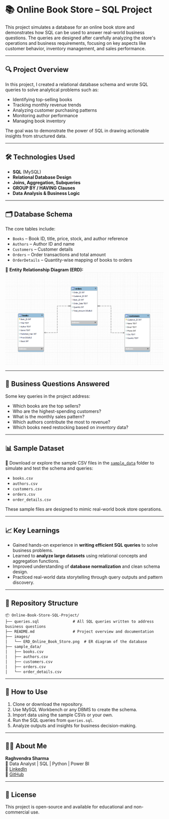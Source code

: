 # 📚 Online Book Store – SQL Project

This project simulates a database for an online book store and demonstrates how SQL can be used to answer real-world business questions. The queries are designed after carefully analyzing the store's operations and business requirements, focusing on key aspects like customer behavior, inventory management, and sales performance.

---

## 🔍 Project Overview

In this project, I created a relational database schema and wrote SQL queries to solve analytical problems such as:

- Identifying top-selling books
- Tracking monthly revenue trends
- Analyzing customer purchasing patterns
- Monitoring author performance
- Managing book inventory

The goal was to demonstrate the power of SQL in drawing actionable insights from structured data.

---

## 🛠 Technologies Used

- **SQL** (MySQL)
- **Relational Database Design**
- **Joins, Aggregation, Subqueries**
- **GROUP BY / HAVING Clauses**
- **Data Analysis & Business Logic**

---

## 🗂 Database Schema

The core tables include:

- `Books` – Book ID, title, price, stock, and author reference  
- `Authors` – Author ID and name  
- `Customers` – Customer details  
- `Orders` – Order transactions and total amount  
- `OrderDetails` – Quantity-wise mapping of books to orders  

📌 **Entity Relationship Diagram (ERD):**  
![ER Diagram](https://github.com/raghvendra-1007/Online-Book-Store-SQL-Project/blob/main/ER%20Diagram.png)

---

## 🧠 Business Questions Answered

Some key queries in the project address:

- Which books are the top sellers?
- Who are the highest-spending customers?
- What is the monthly sales pattern?
- Which authors contribute the most to revenue?
- Which books need restocking based on inventory data?

---

## 📊 Sample Dataset

📁 Download or explore the sample CSV files in the [`sample_data`](sample_data/) folder to simulate and test the schema and queries:

- `books.csv`
- `authors.csv`
- `customers.csv`
- `orders.csv`
- `order_details.csv`

These sample files are designed to mimic real-world book store operations.

---

## 📈 Key Learnings

- Gained hands-on experience in **writing efficient SQL queries** to solve business problems.
- Learned to **analyze large datasets** using relational concepts and aggregation functions.
- Improved understanding of **database normalization** and clean schema design.
- Practiced real-world data storytelling through query outputs and pattern discovery.

---

## 📁 Repository Structure

```
📦 Online-Book-Store-SQL-Project/
├── queries.sql               # All SQL queries written to address business questions
├── README.md                 # Project overview and documentation
├── images/
│   └── ERD_Online_Book_Store.png  # ER diagram of the database
├── sample_data/
│   ├── books.csv
│   ├── authors.csv
│   ├── customers.csv
│   ├── orders.csv
│   └── order_details.csv
```

---

## 🚀 How to Use

1. Clone or download the repository.
2. Use MySQL Workbench or any DBMS to create the schema.
3. Import data using the sample CSVs or your own.
4. Run the SQL queries from `queries.sql`.
5. Analyze outputs and insights for business decision-making.

---

## 🙋‍♂️ About Me

**Raghvendra Sharma**  
📍 Data Analyst | SQL | Python | Power BI  
🔗 [LinkedIn](https://www.linkedin.com/in/raghvendra-sharma2002/)  
🐙 [GitHub](https://github.com/raghvendra-1007)

---

## 📌 License

This project is open-source and available for educational and non-commercial use.
